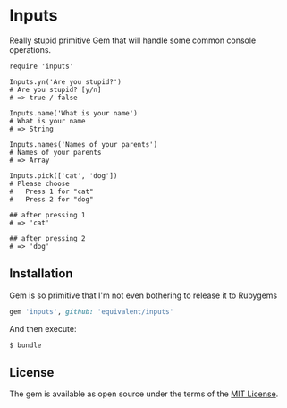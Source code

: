 # Inputs

Really stupid primitive Gem that will handle some common console operations.

```
require 'inputs'

Inputs.yn('Are you stupid?')
# Are you stupid? [y/n]
# => true / false

Inputs.name('What is your name')
# What is your name
# => String

Inputs.names('Names of your parents')
# Names of your parents
# => Array

Inputs.pick(['cat', 'dog'])
# Please choose
#   Press 1 for "cat"
#   Press 2 for "dog"

## after pressing 1
# => 'cat'

## after pressing 2
# => 'dog'
```

## Installation

Gem is so primitive that I'm not even bothering to release it to Rubygems

```ruby
gem 'inputs', github: 'equivalent/inputs'
```

And then execute:

    $ bundle

## License

The gem is available as open source under the terms of the [MIT License](http://opensource.org/licenses/MIT).

